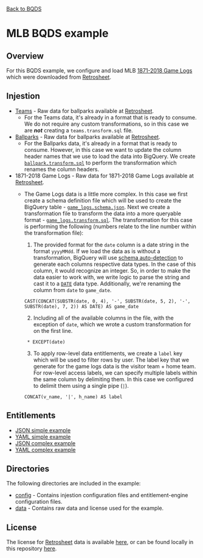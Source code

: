 [Back to BQDS](../../README.md)

# MLB BQDS example

## Overview
For this BQDS example, we configure and load MLB [1871-2018 Game Logs](https://www.retrosheet.org/gamelogs/gl1871_2018.zip) which were downloaded from [Retrosheet](https://www.retrosheet.org/gamelogs/index.html).

## Injestion
- [Teams](./data/mlb.teams.txt) - Raw data for ballparks available at [Retrosheet](https://www.retrosheet.org/TeamIDs.htm).
    - For the Teams data, it's already in a format that is ready to consume. We do not require any custom transformations, so in this case we are **_not_** creating a `teams.transform.sql` file.
- [Ballparks](./data/mlb.ballpark.txt) - Raw data for ballparks available at [Retrosheet](https://www.retrosheet.org/parkcode.txt).
    - For the Ballparks data, it's already in a format that is ready to consume. However, in this case we want to update the column header names that we use to load the data into BigQuery. We create [`ballpark.transform.sql`](./config/ballpark.transform.sql) to perform the transformation which renames the column headers.
- 1871-2018 Game Logs - Raw data for 1871-2018 Game Logs available at [Retrosheet](https://www.retrosheet.org/gamelogs/index.html).
    - The Game Logs data is a little more complex. In this case we first create a schema definition file which will be used to create the BigQuery table - [`game_logs.schema.json`](./config/game_logs.schema.json). Next we create a transformation file to transform the data into a more queryable format - [`game_logs.transform.sql`](./config/game_logs.transform.sql). The transformation for this case is performing the following (numbers relate to the line number within the transformation file):
        1. The provided format for the `date` column is a date string in the format `yyyyMMdd`. If we load the data as is without a transformation, BigQuery will use [schema auto-detection](https://cloud.google.com/bigquery/docs/schema-detect) to generate each columns respective data types. In the case of this column, it would recognize an integer. So, in order to make the data easier to work with, we write logic to parse the string and cast it to a [`DATE`](https://cloud.google.com/bigquery/docs/reference/standard-sql/data-types#date-type) data type. Additionally, we're renaming the column from `date` to `game_date`.
        ```
        CAST(CONCAT(SUBSTR(date, 0, 4), '-', SUBSTR(date, 5, 2), '-', SUBSTR(date), 7, 2)) AS DATE) AS game_date
        ```
        2. Including all of the available columns in the file, with the exception of `date`, which we wrote a custom transformation for on the first line.
        ```
         * EXCEPT(date)
        ```
        3. To apply row-level data entitlements, we create a `label` key which will be used to filter rows by user. The label key that we generate for the game logs data is the visitor team + home team. For row-level access labels, we can specify multiple labels within the same column by delimiting them. In this case we configured to delimit them using a single pipe (`|`).

        ```
        CONCAT(v_name, '|', h_name) AS label
        ```

## Entitlements
- [JSON simple example](./config/simple.json)
- [YAML simple example](./config/simple.yaml)
- [JSON complex example](./config/complex.json)
- [YAML complex example](./config/complex.yaml)

## Directories
The following directories are included in the example:
- [config](./config) - Contains injestion configuration files and entitlement-engine configuration files.
- [data](./data) - Contains raw data and license used for the example.

## License
The license for [Retrosheet](https://www.retrosheet.org) data is available [here](https://www.retrosheet.org/notice.txt), or can be found locally in this repository [here](./data/RETROSHEET_LICENSE.txt).
